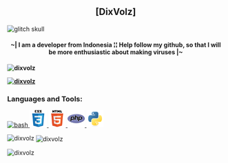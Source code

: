 <h2 align="center"> [DixVolz] </h2>
<img align="center" alt="glitch skull" width="1000" src="https://cdn-images-1.medium.com/v2/resize:fit:960/1*Wp_7ybkx2AlpQgjDVGSw0A.gif">
<h4 align="center"> ~| I am a developer from Indonesia ¦¦ Help follow my github, so that I will be more enthusiastic about making viruses |~</h4>

<h4 align="left"> <img src="https://komarev.com/ghpvc/?username=dixvolz&label=Profile%20views&color=0e75b6&style=flat" alt="dixvolz" /> </p>

<p align="left"> <a href="https://github.com/ryo-ma/github-profile-trophy"><img src="https://github-profile-trophy.vercel.app/?username=dixvolz" alt="dixvolz" /></a> </p>

<h3 align="left">Languages and Tools:</h3>
<p align="left"> <a href="https://www.gnu.org/software/bash/" target="_blank" rel="noreferrer"> <img src="https://www.vectorlogo.zone/logos/gnu_bash/gnu_bash-icon.svg" alt="bash" width="40" height="40"/> </a> <a href="https://www.w3schools.com/css/" target="_blank" rel="noreferrer"> <img src="https://raw.githubusercontent.com/devicons/devicon/master/icons/css3/css3-original-wordmark.svg" alt="css3" width="40" height="40"/> </a> <a href="https://www.w3.org/html/" target="_blank" rel="noreferrer"> <img src="https://raw.githubusercontent.com/devicons/devicon/master/icons/html5/html5-original-wordmark.svg" alt="html5" width="40" height="40"/> </a> <a href="https://www.php.net" target="_blank" rel="noreferrer"> <img src="https://raw.githubusercontent.com/devicons/devicon/master/icons/php/php-original.svg" alt="php" width="40" height="40"/> </a> <a href="https://www.python.org" target="_blank" rel="noreferrer"> <img src="https://raw.githubusercontent.com/devicons/devicon/master/icons/python/python-original.svg" alt="python" width="40" height="40"/> </a> </p>

<p><img align="left" src="https://github-readme-stats.vercel.app/api/top-langs?username=dixvolz&show_icons=true&locale=en&layout=compact" alt="dixvolz" /></p>

<p>&nbsp;<img align="center" src="https://github-readme-stats.vercel.app/api?username=dixvolz&show_icons=true&locale=en" alt="dixvolz" /></p>

<p><img align="center" src="https://github-readme-streak-stats.herokuapp.com/?user=dixvolz&" alt="dixvolz" /></p>

